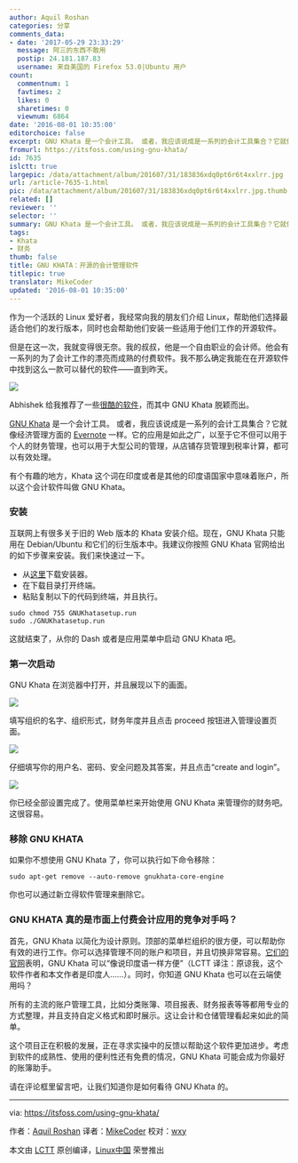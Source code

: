 ```yaml
---
author: Aquil Roshan
categories: 分享
comments_data:
- date: '2017-05-29 23:33:29'
  message: 阿三的东西不敢用
  postip: 24.181.187.83
  username: 来自美国的 Firefox 53.0|Ubuntu 用户
count:
  commentnum: 1
  favtimes: 2
  likes: 0
  sharetimes: 0
  viewnum: 6864
date: '2016-08-01 10:35:00'
editorchoice: false
excerpt: GNU Khata 是一个会计工具。 或者，我应该说成是一系列的会计工具集合？它就像经济管理方面的 Evernote 一样。
fromurl: https://itsfoss.com/using-gnu-khata/
id: 7635
islctt: true
largepic: /data/attachment/album/201607/31/183836xdq0pt6r6t4xxlrr.jpg
url: /article-7635-1.html
pic: /data/attachment/album/201607/31/183836xdq0pt6r6t4xxlrr.jpg.thumb.jpg
related: []
reviewer: ''
selector: ''
summary: GNU Khata 是一个会计工具。 或者，我应该说成是一系列的会计工具集合？它就像经济管理方面的 Evernote 一样。
tags:
- Khata
- 财务
thumb: false
title: GNU KHATA：开源的会计管理软件
titlepic: true
translator: MikeCoder
updated: '2016-08-01 10:35:00'
---
```


作为一个活跃的 Linux 爱好者，我经常向我的朋友们介绍 Linux，帮助他们选择最适合他们的发行版本，同时也会帮助他们安装一些适用于他们工作的开源软件。


但是在这一次，我就变得很无奈。我的叔叔，他是一个自由职业的会计师。他会有一系列的为了会计工作的漂亮而成熟的付费软件。我不那么确定我能在在开源软件中找到这么一款可以替代的软件——直到昨天。


![](/data/attachment/album/201607/31/183836xdq0pt6r6t4xxlrr.jpg)


Abhishek 给我推荐了一些[很酷的软件](https://itsfoss.com/category/apps/)，而其中 GNU Khata 脱颖而出。


[GNU Khata](http://www.gnukhata.in/) 是一个会计工具。 或者，我应该说成是一系列的会计工具集合？它就像经济管理方面的 [Evernote](https://evernote.com/) 一样。它的应用是如此之广，以至于它不但可以用于个人的财务管理，也可以用于大型公司的管理，从店铺存货管理到税率计算，都可以有效处理。


有个有趣的地方，Khata 这个词在印度或者是其他的印度语国家中意味着账户，所以这个会计软件叫做 GNU Khata。


### 安装


互联网上有很多关于旧的 Web 版本的 Khata 安装介绍。现在，GNU Khata 只能用在 Debian/Ubuntu 和它们的衍生版本中。我建议你按照 GNU Khata 官网给出的如下步骤来安装。我们来快速过一下。


* 从[这里](https://cloud.openmailbox.org/index.php/s/L8ppsxtsFq1345E/download)下载安装器。
* 在下载目录打开终端。
* 粘贴复制以下的代码到终端，并且执行。



```
sudo chmod 755 GNUKhatasetup.run
sudo ./GNUKhatasetup.run

```

这就结束了，从你的 Dash 或者是应用菜单中启动 GNU Khata 吧。


### 第一次启动


GNU Khata 在浏览器中打开，并且展现以下的画面。


![](/data/attachment/album/201608/01/153432owkum6scwjl1bjcm.jpg)


填写组织的名字、组织形式，财务年度并且点击 proceed 按钮进入管理设置页面。


![](/data/attachment/album/201608/01/153523up02h20tlp7mztgr.jpg)


仔细填写你的用户名、密码、安全问题及其答案，并且点击“create and login”。


![](/data/attachment/album/201608/01/153611s2obto2t2ah9tc0e.jpg)


你已经全部设置完成了。使用菜单栏来开始使用 GNU Khata 来管理你的财务吧。这很容易。


### 移除 GNU KHATA


如果你不想使用 GNU Khata 了，你可以执行如下命令移除：



```
sudo apt-get remove --auto-remove gnukhata-core-engine

```

你也可以通过新立得软件管理来删除它。


### GNU KHATA 真的是市面上付费会计应用的竞争对手吗？


首先，GNU Khata 以简化为设计原则。顶部的菜单栏组织的很方便，可以帮助你有效的进行工作。你可以选择管理不同的账户和项目，并且切换非常容易。[它们的官网](http://www.gnukhata.in/)表明，GNU Khata 可以“像说印度语一样方便”（LCTT 译注：原谅我，这个软件作者和本文作者是印度人……）。同时，你知道 GNU Khata 也可以在云端使用吗？


所有的主流的账户管理工具，比如分类账簿、项目报表、财务报表等等都用专业的方式整理，并且支持自定义格式和即时展示。这让会计和仓储管理看起来如此的简单。


这个项目正在积极的发展，正在寻求实操中的反馈以帮助这个软件更加进步。考虑到软件的成熟性、使用的便利性还有免费的情况，GNU Khata 可能会成为你最好的账簿助手。


请在评论框里留言吧，让我们知道你是如何看待 GNU Khata 的。




---


via: <https://itsfoss.com/using-gnu-khata/>


作者：[Aquil Roshan](https://itsfoss.com/author/aquil/) 译者：[MikeCoder](https://github.com/MikeCoder) 校对：[wxy](https://github.com/wxy)


本文由 [LCTT](https://github.com/LCTT/TranslateProject) 原创编译，[Linux中国](https://linux.cn/) 荣誉推出